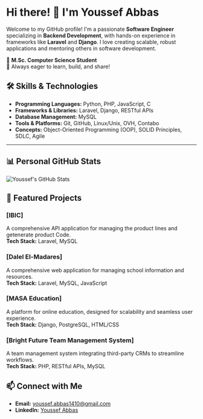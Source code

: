 # Hi there! 👋 I'm Youssef Abbas

Welcome to my GitHub profile! I'm a passionate **Software Engineer** specializing in **Backend Development**, with hands-on experience in frameworks like **Laravel** and **Django**. I love creating scalable, robust applications and mentoring others in software development.

🌟 **M.Sc. Computer Science Student**  
🚀 Always eager to learn, build, and share!

## 🛠 Skills & Technologies
- **Programming Languages:** Python, PHP, JavaScript, C
- **Frameworks & Libraries:** Laravel, Django, RESTful APIs
- **Database Management:** MySQL
- **Tools & Platforms:** Git, GitHub, Linux/Unix, OVH, Contabo
- **Concepts:** Object-Oriented Programming (OOP), SOLID Principles, SDLC, Agile

---

## 📊 Personal GitHub Stats
![Youssef's GitHub Stats](https://github-readme-stats.vercel.app/api?username=jooabbas99&show_icons=true&theme=radical)


## 🚀 Featured Projects
### [IBIC]
A comprehensive API application for managing the product lines and getenerate product Code.  
**Tech Stack:** Laravel, MySQL 

### [Dalel El-Madares]
A comprehensive web application for managing school information and resources.  
**Tech Stack:** Laravel, MySQL, JavaScript  

### [MASA Education]
A platform for online education, designed for scalability and seamless user experience.  
**Tech Stack:** Django, PostgreSQL, HTML/CSS  

### [Bright Future Team Management System]
A team management system integrating third-party CRMs to streamline workflows.  
**Tech Stack:** PHP, RESTful APIs, MySQL  

## 📫 Connect with Me
- **Email:** [youssef.abbas1410@gmail.com](mailto:youssef.abbas1410@gmail.com)
- **LinkedIn:** [Youssef Abbas](https://www.linkedin.com/in/joeabbas99/)
